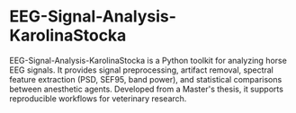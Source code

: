 # EEG-Signal-Analysis-KarolinaStocka
EEG-Signal-Analysis-KarolinaStocka is a Python toolkit for analyzing horse EEG signals. It provides signal preprocessing, artifact removal, spectral feature extraction (PSD, SEF95, band power), and statistical comparisons between anesthetic agents. Developed from a Master's thesis, it supports reproducible workflows for veterinary research.
